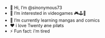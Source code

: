 - 👋 Hi, I’m @sinonymous73
- 👀 I’m interested in videogames 🎮🕹️👾
- 🌱 I’m currently learning mangas and comics
- ❤️ i love Twenty øne piløts
- ⚡ Fun fact: i'm tired

<!---
sinonymous73/sinonymous73 is a ✨ special ✨ repository because its `README.md` (this file) appears on your GitHub profile.
You can click the Preview link to take a look at your changes.
--->
